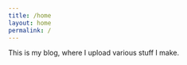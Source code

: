 ```yaml
---
title: /home
layout: home
permalink: /
---
```


This is my blog, where I upload various stuff I make.
